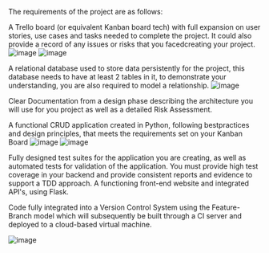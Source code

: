 The requirements of the project are as follows:

A Trello board (or equivalent Kanban board tech) with full expansion on user stories, use cases and tasks needed to complete the project.
It could also provide a record of any issues or risks that you facedcreating your project.
![image](https://user-images.githubusercontent.com/107952180/182995205-2c898f5a-0282-4e5b-afbe-3e1750c7028c.png)
![image](https://user-images.githubusercontent.com/107952180/182995845-e6fb3f9a-34c2-4232-a736-427a2d95333a.png)



A relational database used to store data persistently for the project, this database needs to have at least 2 tables in it, to
demonstrate your understanding, you are also required to model a relationship.
![image](https://user-images.githubusercontent.com/107952180/182995231-491e3824-d520-4012-8c2f-00e6b3d61122.png)


Clear Documentation from a design phase describing the architecture you will use for you project as well as a detailed Risk Assessment.

A functional CRUD application created in Python, following bestpractices and design principles, that meets the requirements set on your Kanban Board
![image](https://user-images.githubusercontent.com/107952180/182995676-ed745b81-d128-4ff9-9337-16c6d13f7e8c.png)
![image](https://user-images.githubusercontent.com/107952180/182995720-d80ae6c7-e66d-464f-acf2-184ed175df21.png)


Fully designed test suites for the application you are creating, as well as automated tests for validation of the application. You must provide high test coverage in your backend and provide consistent reports and evidence to support a TDD approach.
A functioning front-end website and integrated API's, using Flask.

Code fully integrated into a Version Control System using the Feature-Branch model which will subsequently be built through a CI server and deployed to a cloud-based virtual machine.

![image](https://user-images.githubusercontent.com/107952180/182995778-08b66df0-b808-4939-bfe3-44736aa25bcb.png)

